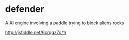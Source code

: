 # defender
A AI engine involving a paddle trying to block aliens rocks

http://jsfiddle.net/6crqqz7o/1/
